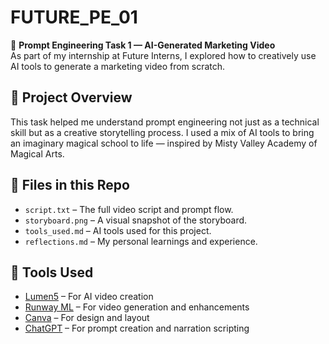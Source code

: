 # FUTURE_PE_01

🎥 **Prompt Engineering Task 1 — AI-Generated Marketing Video**  
As part of my internship at Future Interns, I explored how to creatively use AI tools to generate a marketing video from scratch.

## 🌟 Project Overview
This task helped me understand prompt engineering not just as a technical skill but as a creative storytelling process. I used a mix of AI tools to bring an imaginary magical school to life — inspired by Misty Valley Academy of Magical Arts.

## 📂 Files in this Repo
- `script.txt` – The full video script and prompt flow.  
- `storyboard.png` – A visual snapshot of the storyboard.  
- `tools_used.md` – AI tools used for this project.  
- `reflections.md` – My personal learnings and experience.

## 🚀 Tools Used
- [Lumen5](https://www.lumen5.com/) – For AI video creation  
- [Runway ML](https://runwayml.com/) – For video generation and enhancements  
- [Canva](https://www.canva.com/) – For design and layout  
- [ChatGPT](https://chat.openai.com) – For prompt creation and narration scripting

